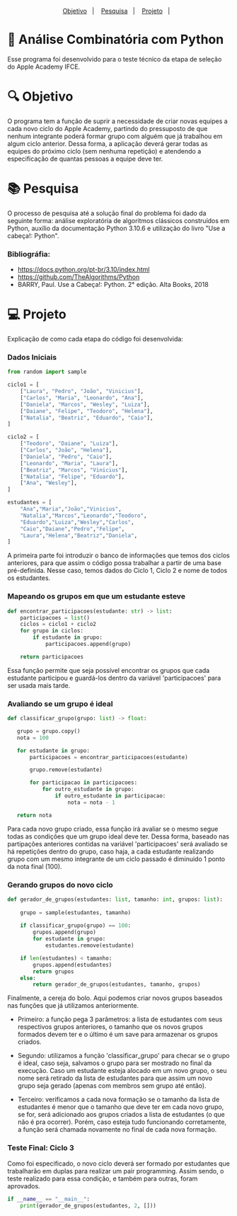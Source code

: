 <p align="center">
  <a href="#-objetivo">Objetivo</a>&nbsp;&nbsp;&nbsp;|&nbsp;&nbsp;&nbsp;
  <a href="#-pesquisa">Pesquisa</a>&nbsp;&nbsp;&nbsp;|&nbsp;&nbsp;&nbsp;
  <a href="#-projeto">Projeto</a>&nbsp;&nbsp;&nbsp;|&nbsp;&nbsp;&nbsp;
</p>


# 🧮 Análise Combinatória com Python
Esse programa foi desenvolvido para o teste técnico da etapa de seleção do Apple Academy IFCE.

# 🔍 Objetivo
O programa tem a função de suprir a necessidade de criar novas equipes a cada novo ciclo do Apple Academy, partindo do pressuposto de que nenhum integrante poderá formar grupo com alguém que já trabalhou em algum ciclo anterior. Dessa forma, a aplicação deverá gerar todas as equipes do próximo ciclo (sem nenhuma repetição) e atendendo a especificação de quantas pessoas a equipe deve ter.

# 📚 Pesquisa
O processo de pesquisa até a solução final do problema foi dado da seguinte forma: análise exploratória de algoritmos clássicos construídos em Python, auxílio da documentação Python 3.10.6 e utilização do livro "Use a cabeça!: Python".

### Bibliográfia:
- https://docs.python.org/pt-br/3.10/index.html
- https://github.com/TheAlgorithms/Python
- BARRY, Paul. Use a Cabeça!: Python. 2° edição. Alta Books, 2018

# 💻 Projeto
Explicação de como cada etapa do código foi desenvolvida:
### Dados Iniciais

``` python
from random import sample

ciclo1 = [
    ["Laura", "Pedro", "João", "Vinicius"],
    ["Carlos", "Maria", "Leonardo", "Ana"],
    ["Daniela", "Marcos", "Wesley", "Luiza"],
    ["Daiane", "Felipe", "Teodoro", "Helena"],
    ["Natalia", "Beatriz", "Eduardo", "Caio"],
]

ciclo2 = [
    ["Teodoro", "Daiane", "Luiza"],
    ["Carlos", "João", "Helena"],
    ["Daniela", "Pedro", "Caio"],
    ["Leonardo", "Maria", "Laura"],
    ["Beatriz", "Marcos", "Vinicius"],
    ["Natalia", "Felipe", "Eduardo"],
    ["Ana", "Wesley"],
]

estudantes = [
    "Ana","Maria","João","Vinicius",
    "Natalia","Marcos","Leonardo","Teodoro",
    "Eduardo","Luiza","Wesley","Carlos",
    "Caio","Daiane","Pedro","Felipe",
    "Laura","Helena","Beatriz","Daniela",
] 
```

A primeira parte foi introduzir o banco de informações que temos dos ciclos anteriores, para que assim o código possa trabalhar a partir de uma base pré-definida. Nesse caso, temos dados do Ciclo 1, Ciclo 2 e nome de todos os estudantes.

### Mapeando os grupos em que um estudante esteve
``` python
def encontrar_participacoes(estudante: str) -> list:
    participacoes = list()
    ciclos = ciclo1 + ciclo2
    for grupo in ciclos:
        if estudante in grupo:
            participacoes.append(grupo)

    return participacoes
 ```
 Essa função permite que seja possível encontrar os grupos que cada estudante participou e guardá-los dentro da variável 'participacoes' para ser usada mais tarde.
 
 ### Avaliando se um grupo é ideal
 ```python
 def classificar_grupo(grupo: list) -> float:
 
    grupo = grupo.copy()
    nota = 100

    for estudante in grupo:
        participacoes = encontrar_participacoes(estudante)

        grupo.remove(estudante)

        for participacao in participacoes:
            for outro_estudante in grupo:
                if outro_estudante in participacao:
                    nota = nota - 1

    return nota
```
Para cada novo grupo criado, essa função irá avaliar se o mesmo segue todas as condições que um grupo ideal deve ter. Dessa forma, baseado nas partipações anteriores contidas na variável 'participacoes' será avaliado se há repetições dentro do grupo, caso haja, a cada estudante realizando grupo com um mesmo integrante de um ciclo passado é diminuido 1 ponto da nota final (100).

### Gerando grupos do novo ciclo
``` python
def gerador_de_grupos(estudantes: list, tamanho: int, grupos: list):
    
    grupo = sample(estudantes, tamanho)
 
    if classificar_grupo(grupo) == 100:
        grupos.append(grupo)
        for estudante in grupo:
            estudantes.remove(estudante)

    if len(estudantes) < tamanho:
        grupos.append(estudantes)
        return grupos
    else:
        return gerador_de_grupos(estudantes, tamanho, grupos)
```
Finalmente, a cereja do bolo. Aqui podemos criar novos grupos baseados nas funções que já utilizamos anteriormente. 

- Primeiro:
a função pega 3 parâmetros: a lista de estudantes com seus respectivos grupos anteriores, o tamanho que os novos grupos formados devem ter e o último é um save para armazenar os grupos criados.

- Segundo:
utilizamos a função 'classificar_grupo' para checar se o grupo é ideal, caso seja, salvamos o grupo para ser mostrado no final da execução. Caso um estudante esteja alocado em um novo grupo, o seu nome será retirado da lista de estudantes para que assim um novo grupo seja gerado (apenas com membros sem grupo até então).

- Terceiro:
verificamos a cada nova formação se o tamanho da lista de estudantes é menor que o tamanho que deve ter em cada novo grupo, se for, será adicionado aos grupos criados a lista de estudantes (o que não é pra ocorrer). Porém, caso esteja tudo funcionando corretamente, a função será chamada novamente no final de cada nova formação.

### Teste Final: Ciclo 3
Como foi especificado, o novo ciclo deverá ser formado por estudantes que trabalharão em duplas para realizar um pair programming. Assim sendo, o teste realizado para essa condição, e também para outras, foram aprovados.
``` python
if __name__ == "__main__":
    print(gerador_de_grupos(estudantes, 2, []))
```


